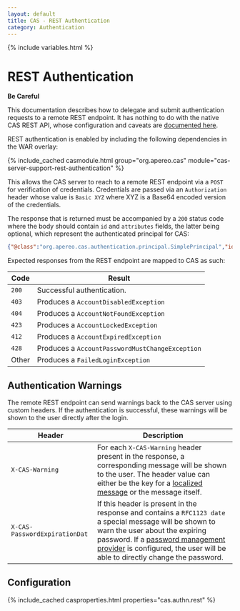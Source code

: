 ```yaml
---
layout: default
title: CAS - REST Authentication
category: Authentication
---
```

{% include variables.html %}


# REST Authentication

<div class="alert alert-warning"><strong>Be Careful</strong><p>This documentation describes
how to delegate and submit authentication requests to a remote REST endpoint. It has nothing
to do with the native CAS REST API, whose configuration and caveats are
<a href="../protocol/REST-Protocol.html">documented here</a>.</p></div>

REST authentication is enabled by including the following dependencies in the WAR overlay:

{% include_cached casmodule.html group="org.apereo.cas" module="cas-server-support-rest-authentication" %}

This allows the CAS server to reach to a remote REST endpoint via a `POST` for verification of credentials.
Credentials are passed via an `Authorization` header whose value is `Basic XYZ` where XYZ is a
Base64 encoded version of the credentials.

The response that is returned must be accompanied by a `200`
status code where the body should contain `id` and `attributes` fields, the latter being optional,
which represent the authenticated principal for CAS:

```json
{"@class":"org.apereo.cas.authentication.principal.SimplePrincipal","id":"casuser","attributes":{}}
```

Expected responses from the REST endpoint are mapped to CAS as such:

| Code                   | Result
|------------------------|---------------------------------------------
| `200`          | Successful authentication.
| `403`          | Produces a `AccountDisabledException`
| `404`          | Produces a `AccountNotFoundException`
| `423`          | Produces a `AccountLockedException`
| `412`          | Produces a `AccountExpiredException`
| `428`          | Produces a `AccountPasswordMustChangeException`
| Other          | Produces a `FailedLoginException`

## Authentication Warnings

The remote REST endpoint can send warnings back to the CAS server using custom headers.
If the authentication is successful, these warnings will be shown to the user directly after the login.

| Header                   | Description
|--------------------------|---------------------------------------------
| `X-CAS-Warning`          | For each `X-CAS-Warning` header present in the response, a corresponding message will be shown to the user. The header value can either be the key for a [localized message](../ux/User-Interface-Customization-Localization.html) or the message itself.
| `X-CAS-PasswordExpirationDat`          | If this header is present in the response and contains a `RFC1123 date` a special message will be shown to warn the user about the expiring password. If a [password management provider](../password_management/Password-Management.html) is configured, the user will be able to directly change the password.

## Configuration

{% include_cached casproperties.html properties="cas.authn.rest" %}


